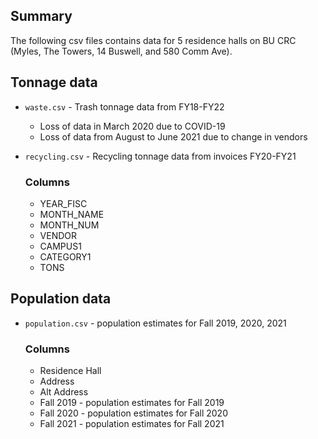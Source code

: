 ## Summary 

The following csv files contains data for 5 residence halls on BU CRC (Myles, The Towers, 14 Buswell, and 580 Comm Ave).

## Tonnage data
* `waste.csv` - Trash tonnage data from FY18-FY22
    - Loss of data in March 2020 due to COVID-19
    - Loss of data from August to June 2021 due to change in 
    vendors

* `recycling.csv` - Recycling tonnage data from invoices FY20-FY21

    ### Columns

    - YEAR_FISC 
    - MONTH_NAME
    - MONTH_NUM
    - VENDOR
    - CAMPUS1
    - CATEGORY1
    - TONS

## Population data
* `population.csv` - population estimates for Fall 2019, 2020, 2021

    ### Columns

    - Residence Hall
    - Address
    - Alt Address
    - Fall 2019 - population estimates for Fall 2019
    - Fall 2020 - population estimates for Fall 2020
    - Fall 2021 - population estimates for Fall 2021
